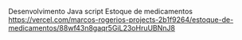 Desenvolvimento Java script 
Estoque de medicamentos     
https://vercel.com/marcos-rogerios-projects-2b1f9264/estoque-de-medicamentos/88wf43n8gaqr5GiL23oHruUBNnJ8

